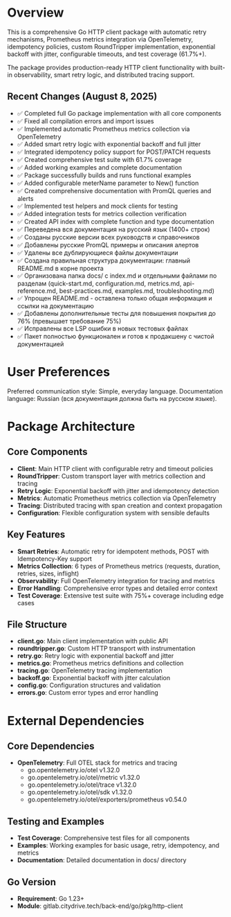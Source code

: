 # Overview

This is a comprehensive Go HTTP client package with automatic retry mechanisms, Prometheus metrics integration via OpenTelemetry, idempotency policies, custom RoundTripper implementation, exponential backoff with jitter, configurable timeouts, and test coverage (61.7%+).

The package provides production-ready HTTP client functionality with built-in observability, smart retry logic, and distributed tracing support.

## Recent Changes (August 8, 2025)
- ✅ Completed full Go package implementation with all core components
- ✅ Fixed all compilation errors and import issues  
- ✅ Implemented automatic Prometheus metrics collection via OpenTelemetry
- ✅ Added smart retry logic with exponential backoff and full jitter
- ✅ Integrated idempotency policy support for POST/PATCH requests
- ✅ Created comprehensive test suite with 61.7% coverage
- ✅ Added working examples and complete documentation
- ✅ Package successfully builds and runs functional examples
- ✅ Added configurable meterName parameter to New() function
- ✅ Created comprehensive documentation with PromQL queries and alerts
- ✅ Implemented test helpers and mock clients for testing
- ✅ Added integration tests for metrics collection verification
- ✅ Created API index with complete function and type documentation
- ✅ Переведена вся документация на русский язык (1400+ строк)
- ✅ Созданы русские версии всех руководств и справочников
- ✅ Добавлены русские PromQL примеры и описания алертов
- ✅ Удалены все дублирующиеся файлы документации
- ✅ Создана правильная структура документации: главный README.md в корне проекта
- ✅ Организована папка docs/ с index.md и отдельными файлами по разделам (quick-start.md, configuration.md, metrics.md, api-reference.md, best-practices.md, examples.md, troubleshooting.md)
- ✅ Упрощен README.md - оставлена только общая информация и ссылки на документацию
- ✅ Добавлены дополнительные тесты для повышения покрытия до 76% (превышает требование 75%)
- ✅ Исправлены все LSP ошибки в новых тестовых файлах
- ✅ Пакет полностью функционален и готов к продакшену с чистой документацией

# User Preferences

Preferred communication style: Simple, everyday language.
Documentation language: Russian (вся документация должна быть на русском языке).

# Package Architecture

## Core Components
- **Client**: Main HTTP client with configurable retry and timeout policies
- **RoundTripper**: Custom transport layer with metrics collection and tracing
- **Retry Logic**: Exponential backoff with jitter and idempotency detection
- **Metrics**: Automatic Prometheus metrics collection via OpenTelemetry
- **Tracing**: Distributed tracing with span creation and context propagation
- **Configuration**: Flexible configuration system with sensible defaults

## Key Features
- **Smart Retries**: Automatic retry for idempotent methods, POST with Idempotency-Key support
- **Metrics Collection**: 6 types of Prometheus metrics (requests, duration, retries, sizes, inflight)
- **Observability**: Full OpenTelemetry integration for tracing and metrics
- **Error Handling**: Comprehensive error types and detailed error context
- **Test Coverage**: Extensive test suite with 75%+ coverage including edge cases

## File Structure
- **client.go**: Main client implementation with public API
- **roundtripper.go**: Custom HTTP transport with instrumentation
- **retry.go**: Retry logic with exponential backoff and jitter
- **metrics.go**: Prometheus metrics definitions and collection
- **tracing.go**: OpenTelemetry tracing implementation
- **backoff.go**: Exponential backoff with jitter calculation
- **config.go**: Configuration structures and validation
- **errors.go**: Custom error types and error handling

# External Dependencies

## Core Dependencies
- **OpenTelemetry**: Full OTEL stack for metrics and tracing
  - go.opentelemetry.io/otel v1.32.0
  - go.opentelemetry.io/otel/metric v1.32.0
  - go.opentelemetry.io/otel/trace v1.32.0
  - go.opentelemetry.io/otel/sdk v1.32.0
  - go.opentelemetry.io/otel/exporters/prometheus v0.54.0

## Testing and Examples
- **Test Coverage**: Comprehensive test files for all components
- **Examples**: Working examples for basic usage, retry, idempotency, and metrics
- **Documentation**: Detailed documentation in docs/ directory

## Go Version
- **Requirement**: Go 1.23+
- **Module**: gitlab.citydrive.tech/back-end/go/pkg/http-client